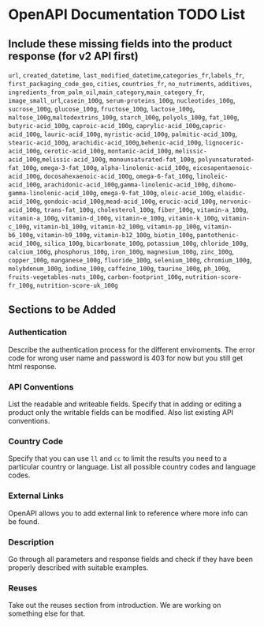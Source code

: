 # OpenAPI Documentation TODO List

## Include these missing fields into the product response (for v2 API first)

`url`, `created_datetime`, `last_modified_datetime`,`categories_fr`,`labels_fr`, `first_packaging_code_geo`, `cities`, `countries_fr`, `no_nutriments`, `additives`, `ingredients_from_palm_oil`,`main_category`,`main_category_fr`, `image_small_url`,`casein_100g`, `serum-proteins_100g`, `nucleotides_100g`, `sucrose_100g`, `glucose_100g`, `fructose_100g`, `lactose_100g`, `maltose_100g`,`maltodextrins_100g`, `starch_100g`, `polyols_100g`, `fat_100g`, `butyric-acid_100g`, `caproic-acid_100g`, `caprylic-acid_100g`,`capric-acid_100g`, `lauric-acid_100g`, `myristic-acid_100g`, `palmitic-acid_100g`, `stearic-acid_100g`, `arachidic-acid_100g`,`behenic-acid_100g`, `lignoceric-acid_100g`, `cerotic-acid_100g`, `montanic-acid_100g`, `melissic-acid_100g`,`melissic-acid_100g`, `monounsaturated-fat_100g`, `polyunsaturated-fat_100g`, `omega-3-fat_100g`,  `alpha-linolenic-acid_100g`, `eicosapentaenoic-acid_100g`, `docosahexaenoic-acid_100g`, `omega-6-fat_100g`, `linoleic-acid_100g`, `arachidonic-acid_100g`,`gamma-linolenic-acid_100g`, `dihomo-gamma-linolenic-acid_100g`, `omega-9-fat_100g`, `oleic-acid_100g`, `elaidic-acid_100g`, `gondoic-acid_100g`,`mead-acid_100g`, `erucic-acid_100g`, `nervonic-acid_100g`, `trans-fat_100g`, `cholesterol_100g`, `fiber_100g`, `vitamin-a_100g`, `vitamin-a_100g`, `vitamin-d_100g`, `vitamin-e_100g`, `vitamin-k_100g`,
`vitamin-c_100g`, `vitamin-b1_100g`, `vitamin-b2_100g`, `vitamin-pp_100g`, `vitamin-b6_100g`, `vitamin-b9_100g`, `vitamin-b12_100g`, `biotin_100g`, `pantothenic-acid_100g`, `silica_100g`, `bicarbonate_100g`, `potassium_100g`, `chloride_100g`, `calcium_100g`, `phosphorus_100g`, `iron_100g`, `magnesium_100g`, `zinc_100g`, `copper_100g`, `manganese_100g`, `fluoride_100g`,  `selenium_100g`, `chromium_100g`, `molybdenum_100g`, `iodine_100g`, `caffeine_100g`, `taurine_100g`, `ph_100g`, `fruits-vegetables-nuts_100g`, `carbon-footprint_100g`, `nutrition-score-fr_100g`, `nutrition-score-uk_100g`

## Sections to be Added

### Authentication

Describe the authentication process for the different enviroments. The error code for wrong user name and password is 403 for now but you still get html response.

### API Conventions

List the readable and writeable fields. Specify that in adding or editing a product only the writable fields can be modified. Also list existing API conventions.

### Country Code

Specify that you can use `ll` and `cc` to limit the results you need to a particular country or language. List all possible country codes and language codes.

### External Links

OpenAPI allows you to add external link to reference where more info can be found.

### Description

Go through all parameters and response fields and check if they have been properly described with suitable examples.

### Reuses

Take out the reuses section from introduction. We are working on something else for that.
